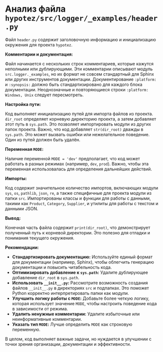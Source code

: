 # Анализ файла `hypotez/src/logger/_examples/header.py`

Файл `header.py` содержит заголовочную информацию и инициализацию окружения для проекта `hypotez`.

**Комментарии и документация:**

Файл начинается с нескольких строк комментариев, которые кажутся неполными или дублирующими. Эти комментарии описывают модуль `src.logger._examples`, но их формат не совсем стандартный для Sphinx или других инструментов документации. Документирование `:platform:` и `:synopsis:` должно быть стандартизировано для каждого блока документации.  Неоднозначные и повторяющиеся строки `:platform: Windows, Unix` следует пересмотреть.

**Настройка пути:**

Код выполняет инициализацию путей для импорта файлов из проекта.  `dir_root` определяет корневую директорию проекта, а затем добавляет этот путь в `sys.path`. Это позволяет импортировать модули из других папок проекта.  Важно, что код добавляет `str(dir_root)` дважды в `sys.path`. Это может вызвать ошибки или нежелательное поведение. Один из путей должен быть удалён.

**Переменная `MODE`:**

Наличие переменной `MODE = 'dev'` предполагает, что код может работать в разных режимах (например, `dev`, `prod`). Важно, чтобы эта переменная использовалась для определения дальнейших действий.

**Импорты:**

Код содержит значительное количество импортов, включающих модули `sys`, `os`, `pathlib`, `json`, `re`, а также специфичные для проекта модули из папки `src`. Импортированы классы и функции для работы с данными, такими как `Product`, `Category`, `Supplier`, и утилиты для работы с текстом и данными JSON.

**Вывод:**

Конечная часть файла содержит `print(dir_root)`, что демонстрирует полученный путь к корневой директории. Это полезно для отладки и понимания текущего окружения.

**Рекомендации:**

* **Стандартизировать документацию:** Используйте единый формат для документации (например, Sphinx), чтобы облегчить генерацию документации и повысить читабельность кода.
* **Оптимизировать добавление к `sys.path`:** Удалите дублирующее добавление `dir_root` в `sys.path`.
* **Использовать `__init__.py`:** Рассмотрите возможность создания файлов `__init__.py` в директориях `src` и подпапках. Это поможет Python корректно интерпретировать папки как модули.
* **Улучшить логику работы с `MODE`:**  Добавьте более четкую логику, которая использует значение `MODE`, чтобы настроить поведение кода в зависимости от режима.
* **Удалить ненужные комментарии:** Удалите избыточные или неинформативные комментарии.
* **Указать тип `MODE`:** Лучше определить `MODE` как строковую переменную.

В целом, код выполняет важные задачи, но нуждается в улучшении с точки зрения организации, документации и эффективности.